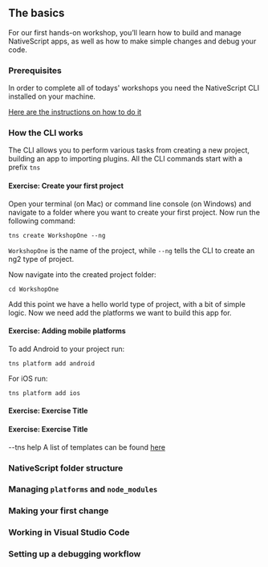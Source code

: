 ## The basics

For our first hands-on workshop, you’ll learn how to build and manage NativeScript apps, as well as how to make simple changes and debug your code.



### Prerequisites
In order to complete all of todays' workshops you need the NativeScript CLI installed on your machine.

[Here are the instructions on how to do it](https://docs.nativescript.org/start/quick-setup)


### How the CLI works
The CLI allows you to perform various tasks from creating a new project, building an app to importing plugins.
All the CLI commands start with a prefix `tns`

<h4 class="exercise-start">
    <b>Exercise</b>: Create your first project
</h4>

Open your terminal (on Mac) or command line console (on Windows) and navigate to a folder where you want to create your first project. Now run the following command:

```
tns create WorkshopOne --ng
```

`WorkshopOne` is the name of the project, while `--ng` tells the CLI to create an ng2 type of project.

Now navigate into the created project folder:

```
cd WorkshopOne
```

<div class="exercise-end"></div>

Add this point we have a hello world type of project, with a bit of simple logic.
Now we need add the platforms we want to build this app for.

<h4 class="exercise-start">
    <b>Exercise</b>: Adding mobile platforms
</h4>

To add Android to your project run:

```
tns platform add android
```

For iOS run:

```
tns platform add ios
```

<div class="exercise-end"></div>


<h4 class="exercise-start">
    <b>Exercise</b>: Exercise Title
</h4>
<div class="exercise-end"></div>

<h4 class="exercise-start">
    <b>Exercise</b>: Exercise Title
</h4>
<div class="exercise-end"></div>



--tns help <command>
A list of templates can be found [here](http://nativescript.rocks/templates.php)

### NativeScript folder structure

### Managing `platforms` and `node_modules`

### Making your first change

### Working in Visual Studio Code

### Setting up a debugging workflow

